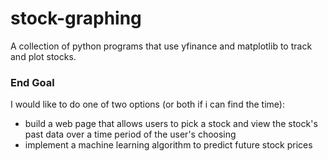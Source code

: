 # stock-graphing
A collection of python programs that use yfinance and matplotlib to track and plot stocks.

### End Goal
I would like to do one of two options (or both if i can find the time):
- build a web page that allows users to pick a stock and view the stock's past data over a time period of the user's choosing
- implement a machine learning algorithm to predict future stock prices

